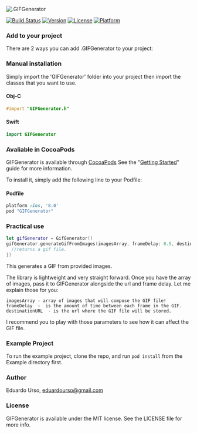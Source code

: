 ![.GIFGenerator](http://i.imgur.com/IDEiCl2.png?1)

[![Build Status](https://travis-ci.org/eduardourso/GIFGenerator.svg?branch=master)](https://travis-ci.org/eduardourso/GIFGenerator)
[![Version](https://img.shields.io/cocoapods/v/GIFGenerator.svg?style=flat)](http://cocoapods.org/pods/GIFGenerator)
[![License](https://img.shields.io/cocoapods/l/GIFGenerator.svg?style=flat)](http://cocoapods.org/pods/GIFGenerator)
[![Platform](https://img.shields.io/cocoapods/p/GIFGenerator.svg?style=flat)](http://cocoapods.org/pods/GIFGenerator)

### Add to your project
There are 2 ways you can add .GIFGenerator to your project:

### Manual installation
Simply import the 'GIFGenerator' folder into your project then import the classes that you want to use.

#### Obj-C
```objective-c
#import "GIFGenerator.h"
``` 
#### Swift
```swift
import GIFGenerator
``` 

### Avaliable in CocoaPods
GIFGenerator is available through [CocoaPods](https://cocoapods.org) See the "[Getting Started](http://guides.cocoapods.org/syntax/podfile.html)" guide for more information.

To install it, simply add the following line to your Podfile:

#### Podfile
```ruby
platform :ios, '8.0'
pod "GIFGenerator"
```

### Practical use
```swift
let gifGenerator = GifGenerator()
gifGenerator.generateGifFromImages(imagesArray, frameDelay: 0.5, destinationURL: url, callback: { (data, error) -> () in
  //returns a gif file.
})
```
This generates a GIF from provided images.

The library is lightweight and very straight forward. Once you have the array of images, pass it to GIFGenerator alongside the url and frame delay. 
Let me explain those for you: 
```
imagesArray - array of images that will compose the GIF file!
frameDelay  -  is the amount of time between each frame in the GIF.
destinationURL  - is the url where the GIF file will be stored.
```
I recommend you to play with those parameters to see how it can affect the GIF file.

### Example Project
To run the example project, clone the repo, and run `pod install` from the Example directory first.

### Author
Eduardo Urso, eduardourso@gmail.com

### License
GIFGenerator is available under the MIT license. See the LICENSE file for more info.
